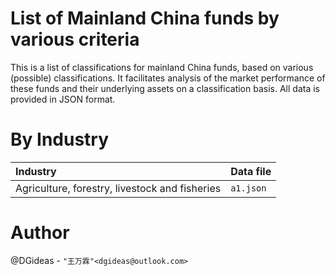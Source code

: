 # List of Mainland China funds by various criteria 
This is a list of classifications for mainland China funds, based on various (possible) classifications. It facilitates analysis of the market performance of these funds and their underlying assets on a classification basis. All data is provided in JSON format.

# By Industry
|Industry|Data file|
|:--|:--|
|Agriculture, forestry, livestock and fisheries|```a1.json```|

# Author
@DGideas - ```"王万霖"<dgideas@outlook.com>```
